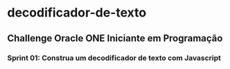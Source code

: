# decodificador-de-texto
## Challenge Oracle ONE Iniciante em Programação 
### Sprint 01: Construa um decodificador de texto com Javascript
